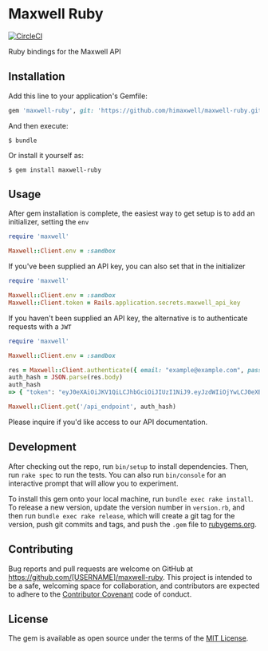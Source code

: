 # Maxwell Ruby

[![CircleCI](https://circleci.com/gh/himaxwell/maxwell-ruby/tree/master.svg?style=svg)](https://circleci.com/gh/himaxwell/maxwell-ruby/tree/master)

Ruby bindings for the Maxwell API

## Installation

Add this line to your application's Gemfile:

```ruby
gem 'maxwell-ruby', git: 'https://github.com/himaxwell/maxwell-ruby.git'
```

And then execute:

    $ bundle

Or install it yourself as:

    $ gem install maxwell-ruby

## Usage

After gem installation is complete, the easiest way to get setup is to add an initializer, setting the `env`

```ruby
require 'maxwell'

Maxwell::Client.env = :sandbox
```

If you've been supplied an API key, you can also set that in the initializer

```ruby
require 'maxwell'

Maxwell::Client.env = :sandbox
Maxwell::Client.token = Rails.application.secrets.maxwell_api_key
```

If you haven't been supplied an API key, the alternative is to authenticate requests with a `JWT`

```ruby
require 'maxwell'

Maxwell::Client.env = :sandbox

res = Maxwell::Client.authenticate({ email: "example@example.com", password: 'password' })
auth_hash = JSON.parse(res.body)
auth_hash
=> { "token": "eyJ0eXAiOiJKV1QiLCJhbGciOiJIUzI1NiJ9.eyJzdWIiOjYwLCJ0eXBlIjoiVXNlciIsImV4cCI6MTQ5MzE0OTg1OX0.guHsHyN0wETey_8mXOUfRRPsdcYLduk1bVPqk0hNbvE" }

Maxwell::Client.get('/api_endpoint', auth_hash)
```

Please inquire if you'd like access to our API documentation.

## Development

After checking out the repo, run `bin/setup` to install dependencies. Then, run `rake spec` to run the tests. You can also run `bin/console` for an interactive prompt that will allow you to experiment.

To install this gem onto your local machine, run `bundle exec rake install`. To release a new version, update the version number in `version.rb`, and then run `bundle exec rake release`, which will create a git tag for the version, push git commits and tags, and push the `.gem` file to [rubygems.org](https://rubygems.org).

## Contributing

Bug reports and pull requests are welcome on GitHub at https://github.com/[USERNAME]/maxwell-ruby. This project is intended to be a safe, welcoming space for collaboration, and contributors are expected to adhere to the [Contributor Covenant](http://contributor-covenant.org) code of conduct.


## License

The gem is available as open source under the terms of the [MIT License](http://opensource.org/licenses/MIT).

